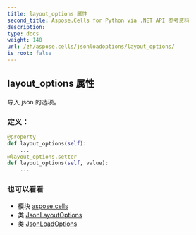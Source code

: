 ```yaml
---
title: layout_options 属性
second_title: Aspose.Cells for Python via .NET API 参考资料
description:
type: docs
weight: 140
url: /zh/aspose.cells/jsonloadoptions/layout_options/
is_root: false
---
```

## layout_options 属性

导入 json 的选项。
### 定义：
```python
@property
def layout_options(self):
    ...
@layout_options.setter
def layout_options(self, value):
    ...
```

### 也可以看看
* 模块 [aspose.cells](../../)
* 类 [JsonLayoutOptions](/cells/python-net/zh/aspose.cells.utility/jsonlayoutoptions)
* 类 [JsonLoadOptions](/cells/python-net/zh/aspose.cells/jsonloadoptions)
